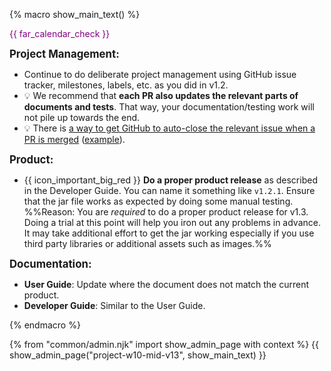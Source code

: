 {% macro show_main_text() %}
<div id="main">

<div id="title">

</div>
<div id="body">

<p class="lead" style="color: purple"><md>{{ far_calendar_check }} <include src="project-timeline.md#mid-v13-overview" inline /></md></p>


**<big>Project Management:</big>**

* Continue to do deliberate project management using GitHub issue tracker, milestones, labels, etc. as you did in v1.2.
* :bulb: We recommend that **each PR also updates the relevant parts of documents and tests**. That way, your documentation/testing work will not pile up towards the end.
* :bulb: There is [a way to get GitHub to auto-close the relevant issue when a PR is merged](https://help.github.com/articles/closing-issues-using-keywords/) ([example](https://github.com/se-edu/addressbook-level4/pull/888)).


**<big>Product:</big>**

* {{ icon_important_big_red }} **Do a <tooltip content="resulting in a jar file on GitHub that can be downloaded by potential users">proper product release</tooltip>** as described in the Developer Guide. You can name it something like `v1.2.1`. Ensure that the jar file works as expected by doing some manual testing. %%Reason: You are _required_ to do a proper product release for v1.3. Doing a trial at this point will help you iron out any problems in advance. It may take additional effort to get the jar working especially if you use third party libraries or additional assets such as images.%%


**<big>Documentation:</big>**

* **User Guide**: Update where the document does not match the current product.
* **Developer Guide**: Similar to the User Guide.

</div>
</div>
{% endmacro %}

{% from "common/admin.njk" import show_admin_page with context %}
{{ show_admin_page("project-w10-mid-v13", show_main_text) }}